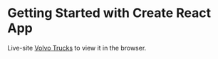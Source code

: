 # Getting Started with Create React App

Live-site [Volvo Trucks](https://keen-edison-403d41.netlify.app/) to view it in the browser.
